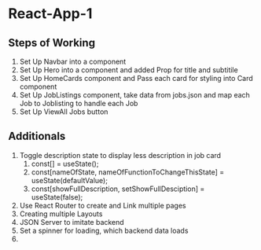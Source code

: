 # React-App-1

## Steps of Working

1. Set Up Navbar into a component
2. Set Up Hero into a component and added Prop for title and subtitile
3. Set Up HomeCards component and Pass each card for styling into Card component
4. Set Up JobListings component, take data from jobs.json and map each Job to Joblisting to handle each Job
5. Set Up ViewAll Jobs button

## Additionals

1. Toggle description state to display less description in job card
   1. const[] = useState();
   2. const[nameOfState, nameOfFunctionToChangeThisState] = useState(defaultValue);
   3. const[showFullDescription, setShowFullDesciption] = useState(false);
2. Use React Router to create and Link multiple pages
3. Creating multiple Layouts
4. JSON Server to imitate backend
5. Set a spinner for loading, which backend data loads
6.
